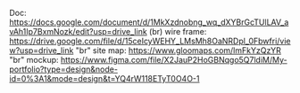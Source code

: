 Doc: https://docs.google.com/document/d/1MkXzdnobng_wq_dXYBrGcTUlLAV_avAh1Ip7BxmNozk/edit?usp=drive_link (br)
wire frame: https://drive.google.com/file/d/15ceIcyWEHY_LMsMh8OaNRDpl_0Fbwfri/view?usp=drive_link "br"
site map: https://www.gloomaps.com/lmFkYzQzYR "br"
mockup: https://www.figma.com/file/X2JauP2HoGBNqgo5Q7ldiM/My-portfolio?type=design&node-id=0%3A1&mode=design&t=YQ4rW118ETyT0O4O-1
